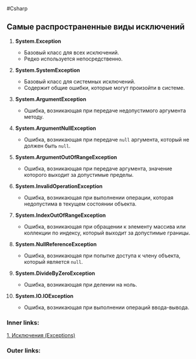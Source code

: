 #Csharp

## Самые распространенные виды исключений

1. **System.Exception**
   - Базовый класс для всех исключений.
   - Редко используется непосредственно.

2. **System.SystemException**
   - Базовый класс для системных исключений.
   - Содержит общие ошибки, которые могут произойти в системе.

3. **System.ArgumentException**
   - Ошибка, возникающая при передаче недопустимого аргумента методу.

4. **System.ArgumentNullException**
   - Ошибка, возникающая при передаче `null` аргумента, который не должен быть `null`.

5. **System.ArgumentOutOfRangeException**
   - Ошибка, возникающая при передаче аргумента, значение которого выходит за допустимые пределы.

6. **System.InvalidOperationException**
   - Ошибка, возникающая при выполнении операции, которая недопустима в текущем состоянии объекта.

7. **System.IndexOutOfRangeException**
   - Ошибка, возникающая при обращении к элементу массива или коллекции по индексу, который выходит за допустимые границы.

8. **System.NullReferenceException**
   - Ошибка, возникающая при попытке доступа к члену объекта, который является `null`.

9. **System.DivideByZeroException**
   - Ошибка, возникающая при делении на ноль.

10. **System.IO.IOException**
    - Ошибка, возникающая при выполнении операций ввода-вывода.

### Inner links:
[1. Исключения (Exceptions)](1.%20Languages/C-sharp/0.%20Введение/4.%20Обработка%20исключений/1.%20Исключения%20(Exceptions).md)


### Outer links:


